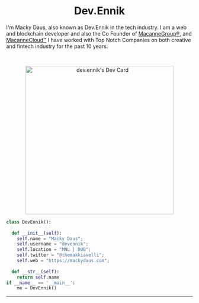 
<h1 align="center">
  <b>Dev.Ennik</b>
</h1>

I'm Macky Daus, also known as Dev.Ennik in the tech industry. I am a web and blockchain developer and also the Co Founder of
<a href="https://macannegroup.com">MacanneGroup®</a>, and <a href="https://facebook.com/macannecloud">MacanneCloud™</a>
I have worked with Top Notch Companies on both creative and fintech industry for the past 10 years.

<br>

<p>
<p align="center">
    <a href="https://app.daily.dev/DevEnnik"><img src="https://api.daily.dev/devcards/e62f246604234a44b65339e2f254e1fa.png?r=r5b" width="400" alt="dev.ennik's Dev Card"/></a>
</div>
</p>

```python
class DevEnnik():
    
  def __init__(self):
    self.name = "Macky Daus";
    self.username = "devennik";
    self.location = "MNL | DUB";
    self.twitter = "@themakkiavelli";
    self.web = "https://mackydaus.com";
  
  def __str__(self):
    return self.name
if __name__ == '__main__':
    me = DevEnnik()
```





------

